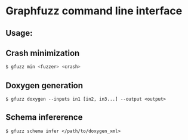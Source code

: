 # Graphfuzz command line interface

## Usage:

## Crash minimization

```sh
$ gfuzz min <fuzzer> <crash>
```

## Doxygen generation

```
$ gfuzz doxygen --inputs in1 [in2, in3...] --output <output>
```

## Schema infererence

```
$ gfuzz schema infer </path/to/doxygen_xml>
```
